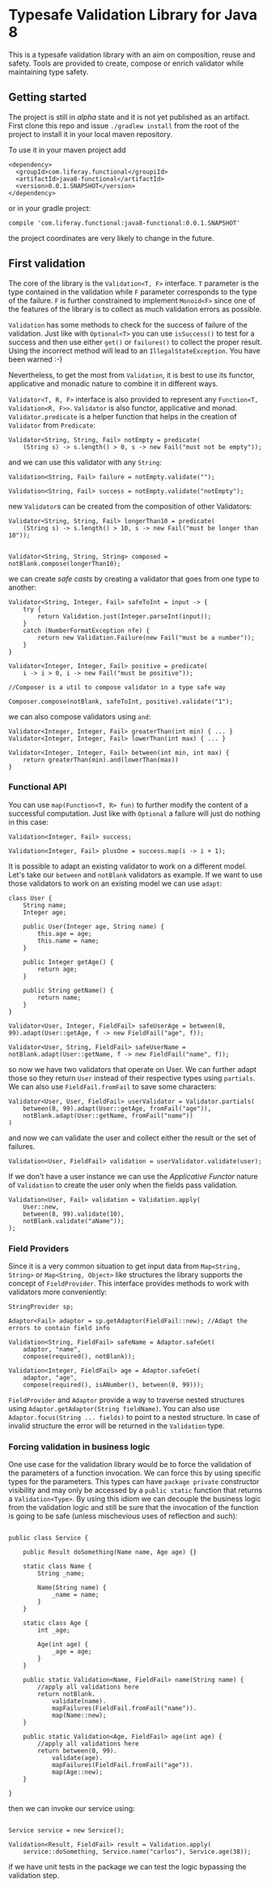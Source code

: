 # Typesafe Validation Library for Java 8

This is a typesafe validation library with an aim on composition, reuse and safety. Tools are provided to create, compose or enrich validator while maintaining type safety. 

## Getting started

The project is still in _alpha_ state and it is not yet published as an artifact. First clone this repo and issue `./gradlew install` from the root of the project to install it in your local maven repository. 

To use it in your maven project add
```
<dependency>
  <groupId>com.liferay.functional</groupiId>
  <artifactId>java8-functional</artifactId>
  <version>0.0.1.SNAPSHOT</version>
</dependency>
```

or in your gradle project:
```
compile 'com.liferay.functional:java8-functional:0.0.1.SNAPSHOT'
```

the project coordinates are very likely to change in the future.

## First validation

The core of the library is the `Validation<T, F>` interface. `T` parameter is the type contained in the validation while `F` parameter corresponds to the type of the failure. `F` is further constrained to implement `Monoid<F>` since one of the features of the library is to collect as much validation errors as possible. 

`Validation` has some methods to check for the success of failure of the validation. Just like with `Optional<T>` you can use `isSuccess()` to test for a success and then use either `get()` or `failures()` to collect the proper result. Using the incorrect method will lead to an `IllegalStateException`. You have been warned :-)

Nevertheless, to get the most from `Validation`, it is best to use its functor, applicative and monadic nature to combine it in different ways. 

`Validator<T, R, F>` interface is also provided to represent any `Function<T, Validation<R, F>>`. `Validator` is also functor, applicative and monad. `Validator.predicate` is a helper function that helps in the creation of `Validator` from `Predicate`:
```
Validator<String, String, Fail> notEmpty = predicate(
    (String s) -> s.length() > 0, s -> new Fail("must not be empty"));
```

and we can use this validator with any `String`:

```
Validation<String, Fail> failure = notEmpty.validate("");

Validation<String, Fail> success = notEmpty.validate("notEmpty");
```

new `Validator`s can be created from the composition of other Validators:
```
Validator<String, String, Fail> longerThan10 = predicate(
    (String s) -> s.length() > 10, s -> new Fail("must be longer than 10"));
    
    
Validator<String, String, String> composed = notBlank.compose(longerThan10);
```

we can create _safe casts_ by creating a validator that goes from one type to another:

```
Validator<String, Integer, Fail> safeToInt = input -> {
    try {
        return Validation.just(Integer.parseInt(input));
    }
    catch (NumberFormatException nfe) {
        return new Validation.Failure(new Fail("must be a number"));
    }
}

Validator<Integer, Integer, Fail> positive = predicate(
    i -> i > 0, i -> new Fail("must be positive"));
    
//Composer is a util to compose validator in a type safe way

Composer.compose(notBlank, safeToInt, positive).validate("1");
```

we can also compose validators using `and`:

```
Validator<Integer, Integer, Fail> greaterThan(int min) { ... }
Validator<Integer, Integer, Fail> lowerThan(int max) { ... }

Validator<Integer, Integer, Fail> between(int min, int max) {
    return greaterThan(min).and(lowerThan(max))
}
```

### Functional API

You can use `map(Function<T, R> fun)` to further modify the content of a successful computation. Just like with `Optional` a failure will just do nothing in this case:

``` 
Validation<Integer, Fail> success;

Validation<Integer, Fail> plusOne = success.map(i -> i + 1);
```

It is possible to adapt an existing validator to work on a different model. Let's take our `between` and `notBlank` validators as example. If we want to use those validators to work on an existing model we can use `adapt`:

```
class User {
    String name;
	Integer age;

	public User(Integer age, String name) {
		this.age = age;
		this.name = name;
	}
	
    public Integer getAge() {
		return age;
	}

	public String getName() {
		return name;
	}
}

Validator<User, Integer, FieldFail> safeUserAge = between(8, 99).adapt(User::getAge, f -> new FieldFail("age", f));

Validator<User, String, FieldFail> safeUserName = notBlank.adapt(User::getName, f -> new FieldFail("name", f));
```

so now we have two validators that operate on User. We can further adapt those so they return `User` instead of their respective types using `partials`. We can also use `FieldFail.fromFail` to save some characters:

```
Validator<User, User, FieldFail> userValidator = Validator.partials(
    between(8, 99).adapt(User::getAge, fromFail("age")),
	notBlank.adapt(User::getName, fromFail("name"))
)
```

and now we can validate the user and collect either the result or the set of failures. 

```
Validation<User, FieldFail> validation = userValidator.validate(user);
```

If we don't have a user instance we can use the _Applicative Functor_ nature of `Validation` to create the user only when the fields pass validation.

```
Validation<User, Fail> validation = Validation.apply(
	User::new, 
	between(8, 99).validate(10),
	notBlank.validate("aName"));
);
```

### Field Providers 

Since it is a very common situation to get input data from `Map<String, String>` or `Map<String, Object>` like structures the library supports the concept of `FieldProvider`. This interface provides methods to work with validators more conveniently:

```
StringProvider sp;

Adaptor<Fail> adaptor = sp.getAdaptor(FieldFail::new); //Adapt the errors to contain field info

Validation<String, FieldFail> safeName = Adaptor.safeGet(
    adaptor, "name", 
	compose(required(), notBlank));
	
Validation<Integer, FieldFail> age = Adaptor.safeGet(
	adaptor, "age", 
	compose(required(), isANumber(), between(8, 99)));

```

`FieldProvider` and `Adaptor` provide a way to traverse nested structures using `Adaptor.getAdaptor(String fieldName)`. You can also use `Adaptor.focus(String ... fields)` to point to a nested structure. In case of invalid structure the error will be returned in the `Validation` type. 


### Forcing validation in business logic

One use case for the validation library would be to force the validation of the parameters of a function invocation. We can force this by using specific types for the parameters. This types can have `package private` constructor visibility and may only be accessed by a `public static` function that returns a `Validation<Type>`. By using this idiom we can decouple the business logic from the validation logic and still be sure that the invocation of the function is going to be safe (unless mischevious uses of reflection and such):

```

public class Service {

	public Result doSomething(Name name, Age age) {}
	
	static class Name {
		String _name;
		
		Name(String name) {
			_name = name;
		}
	}
	
	static class Age {
		int _age;
		
		Age(int age) {
			_age = age;
		}
	}
	
	public static Validation<Name, FieldFail> name(String name) {
		//apply all validations here
		return notBlank.
			validate(name).
			mapFailures(FieldFail.fromFail("name")).
			map(Name::new);
	}
	
	public static Validation<Age, FieldFail> age(int age) {
		//apply all validations here
		return between(0, 99).
			validate(age).
			mapFailures(FieldFail.fromFail("age")).
			map(Age::new);
	}
	
}

```

then we can invoke our service using: 

```

Service service = new Service();

Validation<Result, FieldFail> result = Validation.apply(
	service::doSomething, Service.name("carlos"), Service.age(38));

```

if we have unit tests in the package we can test the logic bypassing the validation step. 
